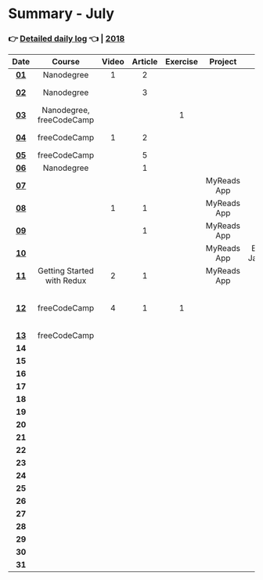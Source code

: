 # Summary - July
### 👉 [Detailed daily log](https://github.com/jpacsai/LearningPath/blob/master/Daily-log/July/Daily-log_July.md) 👈 | [2018](https://github.com/jpacsai/LearningPath/blob/master/Daily-log/README.md)

| Date   | Course                   | Video | Article | Exercise | Project | Book       | Achievement |
| :----: | :----------------------: | :---: | :-----: | :------: | :-----: | :--------: | :---------: |
| **[01](https://github.com/jpacsai/LearningPath/blob/master/Daily-log/July/Daily-log_July.md#01-07)**                                            | Nanodegree               | 1     | 2       |          |         |            |             |
| **[02](https://github.com/jpacsai/LearningPath/blob/master/Daily-log/July/Daily-log_July.md#02-07)**                                            | Nanodegree               |       | 3       |          |         | Clean Code |             |
| **[03](https://github.com/jpacsai/LearningPath/blob/master/Daily-log/July/Daily-log_July.md#03-07)**                                            | Nanodegree, freeCodeCamp |       |         | 1        |         |            |             |
| **[04](https://github.com/jpacsai/LearningPath/blob/master/Daily-log/July/Daily-log_July.md#04-07)**                                            | freeCodeCamp             | 1     | 2       |          |         | Clean Code |             |
| **[05](https://github.com/jpacsai/LearningPath/blob/master/Daily-log/July/Daily-log_July.md#05-07)**                                            | freeCodeCamp             |       | 5       |          |         |            |             |
| **[06](https://github.com/jpacsai/LearningPath/blob/master/Daily-log/July/Daily-log_July.md#06-07)**                                            | Nanodegree               |       | 1       |          |         |            |             |
| **[07](https://github.com/jpacsai/LearningPath/blob/master/Daily-log/July/Daily-log_July.md#07-07)**                                            |                          |       |         |          | MyReads App        |            |             |
| **[08](https://github.com/jpacsai/LearningPath/blob/master/Daily-log/July/Daily-log_July.md#08-07)**                                            |                          | 1     | 1       |          | MyReads App        |            |             |
| **[09](https://github.com/jpacsai/LearningPath/blob/master/Daily-log/July/Daily-log_July.md#09-07)**                                            |                          |       | 1       |          | MyReads App        |            |             |
| **[10](https://github.com/jpacsai/LearningPath/blob/master/Daily-log/July/Daily-log_July.md#10-07)**                                            |                            |       |         |          | MyReads App        | Eloquent JavaScript |             |
| **[11](https://github.com/jpacsai/LearningPath/blob/master/Daily-log/July/Daily-log_July.md#11-07)**                                            | Getting Started with Redux | 2     | 1       |          | MyReads App        |            |             |
| **[12](https://github.com/jpacsai/LearningPath/blob/master/Daily-log/July/Daily-log_July.md#12-07)**                                            | freeCodeCamp               | 4     | 1       | 1        |                    |            | MyReads App reviewed and accepted |
| **[13](https://github.com/jpacsai/LearningPath/blob/master/Daily-log/July/Daily-log_July.md#13-07)**                                            | freeCodeCamp               |       |         |          |         |            |             |
| **14** |                          |       |         |          |         |            |             |
| **15** |                          |       |         |          |         |            |             |
| **16** |                          |       |         |          |         |            |             |
| **17** |                          |       |         |          |         |            |             |
| **18** |                          |       |         |          |         |            |             |
| **19** |                          |       |         |          |         |            |             |
| **20** |                          |       |         |          |         |            |             |
| **21** |                          |       |         |          |         |            |             |
| **22** |                          |       |         |          |         |            |             |
| **23** |                          |       |         |          |         |            |             |
| **24** |                          |       |         |          |         |            |             |
| **25** |                          |       |         |          |         |            |             |
| **26** |                          |       |         |          |         |            |             |
| **27** |                          |       |         |          |         |            |             |
| **28** |                          |       |         |          |         |            |             |
| **29** |                          |       |         |          |         |            |             |
| **30** |                          |       |         |          |         |            |             |
| **31** |                          |       |         |          |         |            |             |

